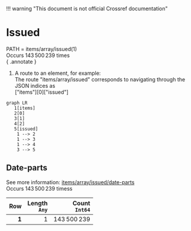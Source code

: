 !!! warning "This document is not official Crossref documentation"
# Issued
PATH = items/array/issued(1)  
Occurs 143 500 239 times  
{ .annotate }

1. A route to an element, for example:  
   The route "items/array/issued" corresponds to navigating through the JSON indices as  
   ["items"][0]["issued"]  

```mermaid
graph LR
   1[items]
   2[0]
   3[1]
   4[2]
   5[issued]
    1 --> 2
    1 --> 3
    1 --> 4
    3 --> 5
```


## Date-parts
See more information: [items/array/issued/date-parts](date-parts/index.md)  
Occurs 143 500 239 timess  

| **Row** | **Length**<br>`Any` | **Count**<br>`Int64` |
|--------:|--------------------:|---------------------:|
| **1**   | 1                   | 143 500 239          |

